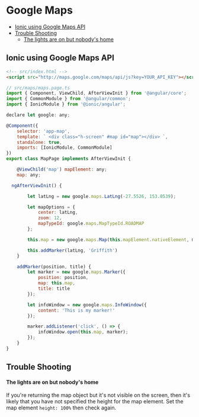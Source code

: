 # Google Maps
<!-- MarkdownTOC -->

- [Ionic using Google Maps API](#ionic-using-google-maps-api)
- [Trouble Shooting](#trouble-shooting)
	- [The lights are on but nobody's home](#the-lights-are-on-but-nobodys-home)

<!-- /MarkdownTOC -->


<a id="ionic-using-google-maps-api"></a>
## Ionic using Google Maps API

```html
<!-- src/index.html -->
<script src="http://maps.google.com/maps/api/js?key=YOUR_API_KEY"></script>
```

```js
// src/maps/maps.page.ts
import { Component, ViewChild, AfterViewInit } from '@angular/core';
import { CommonModule } from '@angular/common';
import { IonicModule } from '@ionic/angular';

declare let google: any;

@Component({
    selector: 'app-map',
    template: ` <div class="h-screen" #map id="map"></div> `,
    standalone: true,
    imports: [IonicModule, CommonModule]
})
export class MapPage implements AfterViewInit {

    @ViewChild('map') mapElement: any;
    map: any;

  ngAfterViewInit() {

        let latLng = new google.maps.LatLng(-27.5526, 153.0539);

        let mapOptions = {
            center: latLng,
            zoom: 12,
            mapTypeId: google.maps.MapTypeId.ROADMAP
        };

        this.map = new google.maps.Map(this.mapElement.nativeElement, mapOptions);

        this.addMarker(latLng, 'Griffith')
    }

    addMarker(position, title) {
        let marker = new google.maps.Marker({
            position: position,
            map: this.map,
            title: title
        });

        let infoWindow = new google.maps.InfoWindow({
            content: 'This is my marker!'
        });

        marker.addListener('click', () => {
            infoWindow.open(this.map, marker);
        });
    }
}
```

<a id="trouble-shooting"></a>
## Trouble Shooting

<a id="the-lights-are-on-but-nobodys-home"></a>
#### The lights are on but nobody's home

If you're returning the map object but it's not visible on the screen, then it's likely that you
have not specified the height for the map element. Set the map element `height: 100%` then check
again.
